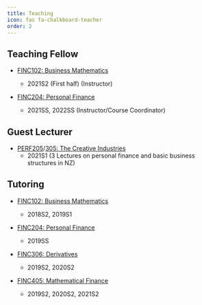 ```yaml
---
title: Teaching
icon: fas fa-chalkboard-teacher
order: 2
---
```

## Teaching Fellow
- [FINC102: Business Mathematics](https://www.otago.ac.nz/courses/papers/index.html?papercode=FINC102)
  - 2021S2 (First half) (Instructor)

- [FINC204: Personal Finance](https://www.otago.ac.nz/courses/papers/index.html?papercode=FINC204)
  - 2021SS, 2022SS (Instructor/Course Coordinator)

## Guest Lecturer
- [PERF205](https://www.otago.ac.nz/courses/papers/index.html?papercode=PERF205)/[305: The Creative Industries](https://www.otago.ac.nz/courses/papers/index.html?papercode=PERF305)
  - 2021S1 (3 Lectures on personal finance and basic business structures in NZ)

## Tutoring
- [FINC102: Business Mathematics](https://www.otago.ac.nz/courses/papers/index.html?papercode=FINC102)
  - 2018S2, 2019S1

- [FINC204: Personal Finance](https://www.otago.ac.nz/courses/papers/index.html?papercode=FINC204)
  - 2019SS

- [FINC306: Derivatives](https://www.otago.ac.nz/courses/papers/index.html?papercode=FINC306)
  - 2019S2, 2020S2

- [FINC405: Mathematical Finance](https://www.otago.ac.nz/courses/papers/index.html?papercode=FINC405)
  - 2019S2, 2020S2, 2021S2
